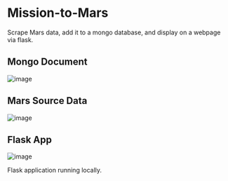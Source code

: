 # Mission-to-Mars

Scrape Mars data, add it to a mongo database, and display on a webpage via flask. 

## Mongo Document

![image](https://user-images.githubusercontent.com/92554586/173425888-916b86a7-d223-4b2a-a018-a587255cfcf6.png)

## Mars Source Data

![image](https://user-images.githubusercontent.com/92554586/173426427-f80d9d84-2ddf-4037-a2a0-c9fa70121bd1.png)

## Flask App

![image](https://user-images.githubusercontent.com/92554586/173426848-a4509d98-1e61-4713-9123-c34f751e9425.png)

Flask application running locally. 
